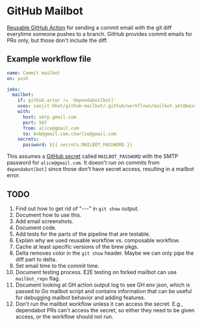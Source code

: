 # GitHub Mailbot

[Reusable GitHub Action](https://docs.github.com/en/actions/how-tos/reuse-automations/reuse-workflows)
for sending a commit email with the git diff everytime someone pushes to a branch.
GitHub provides commit emails for PRs only, but those don't include the diff.

## Example workflow file

```yaml
name: Commit mailbot
on: push

jobs:
  mailbot:
    if: github.actor != 'dependabot[bot]'
    uses: sanjit-bhat/github-mailbot/.github/workflows/mailbot.yml@main
    with:
      host: smtp.gmail.com
      port: 587
      from: alice@gmail.com
      to: bob@gmail.com,charlie@gmail.com
    secrets:
      password: ${{ secrets.MAILBOT_PASSWORD }}
```

This assumes a
[GitHub secret](https://docs.github.com/en/actions/how-tos/write-workflows/choose-what-workflows-do/use-secrets)
called `MAILBOT_PASSWORD` with the SMTP password for `alice@gmail.com`.
It doesn't run on commits from `dependabot[bot]` since those
don't have secret access, resulting in a mailbot error.

## TODO

1. Find out how to get rid of "---" in `git show` output.
1. Document how to use this.
1. Add email screenshots.
1. Document code.
1. Add tests for the parts of the pipeline that are testable.
1. Explain why we used reusable workflow vs. composable workflow.
1. Cache at least specific versions of the brew pkgs.
1. Delta removes color in the `git show` header.
Maybe we can only pipe the diff part to delta.
1. Set email time to the commit time.
1. Document testing process.
E2E testing on forked mailbot can use `mailbot_repo` flag.
1. Document looking at GH action output log to see GH env json, which is
passed to Go mailbot script and contains information that can be useful
for debugging mailbot behavior and adding features.
1. Don't run the mailbot workflow unless it can access the secret.
E.g., dependabot PRs can't access the secret, so either they need
to be given access, or the workflow should not run.
